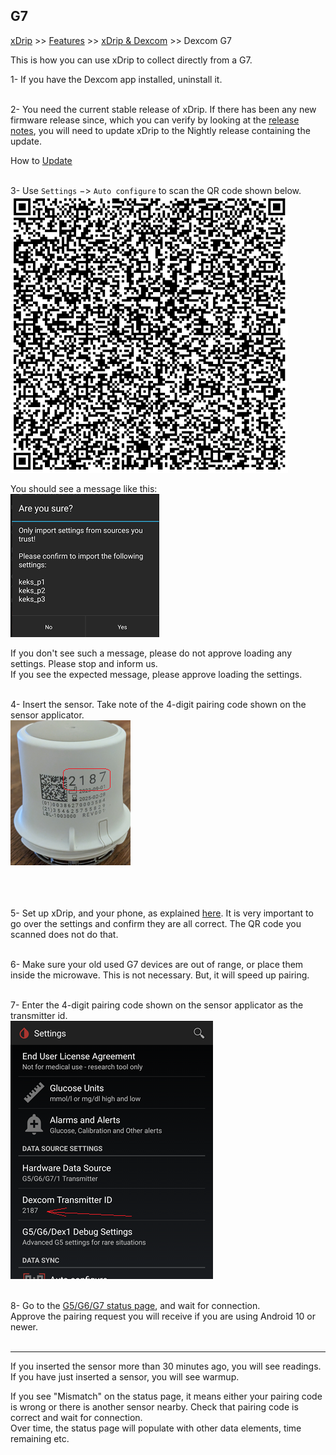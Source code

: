 ## G7
[xDrip](../../README.md) >> [Features](../Features_page.md) >> [xDrip & Dexcom](../Dexcom_page.md) >> Dexcom G7  
  
This is how you can use xDrip to collect directly from a G7.  
  
1- If you have the Dexcom app installed, uninstall it.  
<br/>  
  
2- You need the current stable release of xDrip.  If there has been any new firmware release since, which you can verify by looking at the [release notes](../ReleaseNotes.md), you will need to update xDrip to the Nightly release containing the update.    
  
How to [Update](../Updates.md)  
<br/>  
  
3- Use `Settings` &#8722;> `Auto configure` to scan the QR code shown below.  
![](./images/G7_keks_QR.png)  
  
You should see a message like this:  
![](./images/keks_QR_confirm.png)  
  
If you don't see such a message, please do not approve loading any settings.  Please stop and inform us.  
If you see the expected message, please approve loading the settings.  
<br/>  
  
4- Insert the sensor.  Take note of the 4-digit pairing code shown on the sensor applicator.  
![](./images/G7_Applicator.png)  
<br/>  
<br/>  
  
5- Set up xDrip, and your phone, as explained [here](../G6-Recommended-Settings.md).  It is very important to go over the settings and confirm they are all correct.  The QR code you scanned does not do that.  
<br/>  
  
6- Make sure your old used G7 devices are out of range, or place them inside the microwave.  This is not necessary.  But, it will speed up pairing.  
<br/>  
  
7- Enter the 4-digit pairing code shown on the sensor applicator as the transmitter id.  
![](./images/DexG7ID.png)  
<br/>  
  
8- Go to the [G5/G6/G7 status page](../StatusG5G6.md), and wait for connection.  
Approve the pairing request you will receive if you are using Android 10 or newer.  
<br/>  

---  
  
If you inserted the sensor more than 30 minutes ago, you will see readings.  If you have just inserted a sensor, you will see warmup.  
  
If you see "Mismatch" on the status page, it means either your pairing code is wrong or there is another sensor nearby. Check that pairing code is correct and wait for connection.  
Over time, the status page will populate with other data elements, time remaining etc.  
  
